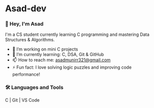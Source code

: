 # Asad-dev
### 👋 Hey, I'm Asad
I'm a CS student currently learning C programming and mastering Data Structures & Algorithms.

- 🔭 I’m working on mini C projects
- 🌱 I’m currently learning: C, DSA, Git & GitHub
- 📫 How to reach me: asadmunirr321@gmail.com
- ⚡ Fun fact: I love solving logic puzzles and improving code performance!

### 🛠️ Languages and Tools
C | Git | VS Code 
